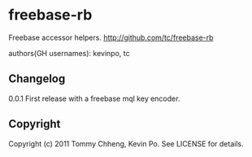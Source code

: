 # freebase-rb
Freebase accessor helpers.
http://github.com/tc/freebase-rb

authors(GH usernames): kevinpo, tc

## Changelog
0.0.1
First release with a freebase mql key encoder.

## Copyright

Copyright (c) 2011 Tommy Chheng, Kevin Po. See LICENSE for details.
